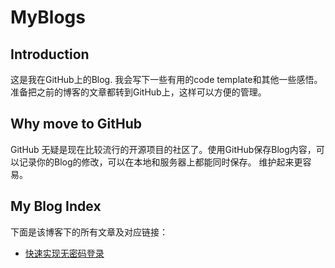 MyBlogs
==========

Introduction
----------
这是我在GitHub上的Blog.
我会写下一些有用的code template和其他一些感悟。
准备把之前的博客的文章都转到GitHub上，这样可以方便的管理。

Why move to GitHub
----------
GitHub 无疑是现在比较流行的开源项目的社区了。使用GitHub保存Blog内容，可以记录你的Blog的修改，可以在本地和服务器上都能同时保存。
维护起来更容易。

My Blog Index
----------
下面是该博客下的所有文章及对应链接：

* [快速实现无密码登录](passwordLess-login.md)